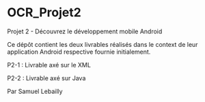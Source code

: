 # OCR_Projet2

Projet 2 - Découvrez le développement mobile Android

Ce dépôt contient les deux livrables réalisés dans le context de leur application Android respective fournie initialement.

P2-1 :
Livrable axé sur le XML

P2-2 :
Livrable axé sur Java


Par Samuel Lebailly
